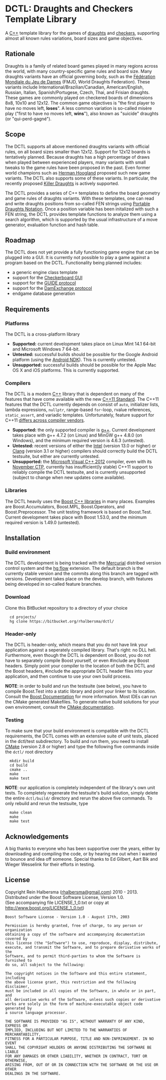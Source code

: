 DCTL: Draughts and Checkers Template Library
============================================

A [C++](http://isocpp.org) template library for the games of [draughts](http://en.wikipedia.org/wiki/Draughts) and [checkers](http://en.wikipedia.org/wiki/Checkers_(disambiguation)), supporting almost all known rules variations, board sizes and game objectives.

Rationale
---------

Draughts is a family of related board games played in many regions across the world, with many country-specific game rules and board size. Many draughts variants have an official governing body, such as the [Fédération Mondiale du Jeu de Dames](htpp://fmjd.org) (FMJD, World Draughts Federation). These variants include International/Brazilian/Canadian, American/English, Russian, Italian, Spanish/Portugese, Czech, Thai, and Frisian draughts. These games are commonly played on checkered boards of dimensions 8x8, 10x10 and 12x12. The common game objectives is "the first player to have no moves left, **loses**". A less common variation is so-called misère play ("first to have no moves left, **wins**"), also known as "suicide" draughts (or "qui-perd-gagné"). 

Scope
-----

The DCTL supports all above mentioned draughts variants with official rules, on all board sizes smaller than 12x12. Support for 12x12 boards is tentatively planned. Because draughts has a high percentage of draws when played between experienced players, many variants with small tweaks to the game rules have been proposed in the past. Even former world champions such as [Herman Hoogland](http://en.wikipedia.org/wiki/Herman_Hoogland) proposed such new game variants. The DCTL also supports some of these variants. In particular, the recently proposed [Killer Draughts](http://www.killerdraughts.org/) is actively supported.

The DCTL provides a series of C++ templates to define the board geometry and game rules of draughts variants. With these templates, one can read and write draughts positions from so-called FEN strings using [Portable Draughts Notation](http://www.10x10.dse.nl/pdn/introduction.html). Once a position variable has been initalized with such a FEN string, the DCTL provides template functions to analyze them using a search algorithm, which is supported by the usual infrastructure of a move generator, evaluation function and hash table.

Roadmap
-------

The DCTL does not yet provide a fully functioning game engine that can be plugged into a GUI. It is currently not possible to play a game against a program based on the DCTL. Functionality being planned includes:   

* a generic engine class template   
* support for the [Checkerboard GUI](http://www.fierz.ch/cbdeveloper.php)   
* support for the [GUIDE protocol]()   
* support for the [DamExchange protocol](http://www.mesander.nl/damexchange/edxpmain.htm)  
* endgame database generation   

Requirements
------------

### Platforms

The DCTL is a cross-platform library

* **Supported:** current development takes place on Linux Mint 14.1 64-bit and Microsoft Windows 7 64-bit.
* **Untested:**  successful builds should be possible for the Google Android platform (using the [Android NDK](http://developer.android.com/tools/sdk/ndk/index.html)). This is currently untested.
* **Unsupported:** successful builds should be possible for the Apple Mac OS X and iOS platforms. This is currently supported.

### Compilers

The DCTL is a modern [C++](http://isocpp.org) library that is dependent on many of the features that have come available with the new [C++11 Standard](http://www.open-std.org/jtc1/sc22/wg21/docs/papers/2012/n3376.pdf). The C++11 features that the DCTL currently depends on consist of `auto`, initializer lists, lambda expressions, `nullptr`, range-based `for`-loop, rvalue references, `static_assert`, and variadic templates. Unfortunately, feature support for C++11 [differs across compiler vendors](http://wiki.apache.org/stdcxx/C%2B%2B0xCompilerSupport). 

* **Supported:** the only supported compiler is [g++](http://gcc.gnu.org/projects/cxx0x.html). Current development takes place with g++ 4.7.2 (on Linux) and MinGW g++ 4.8.0 (on Windows), and the minimum required version is 4.6.3 (untested).
* **Untested:** recent versions of either the [Intel](http://software.intel.com/en-us/articles/c0x-features-supported-by-intel-c-compiler) (version 13.0 or higher) or [Clang](http://clang.llvm.org/cxx_status.html) (version 3.1 or higher) compilers should correctly build the DCTL testsuite, but either are currently untested.
* **Unsupported:** the [Microsoft Visual C++ 2012](http://msdn.microsoft.com/en-us/library/vstudio/hh567368.aspx) compiler, even with its [November CTP](http://blogs.msdn.com/b/vcblog/archive/2012/11/02/visual-c-c-11-and-the-future-of-c.aspx), currently has insufficient(ly stable) C++11 support to reliably compile the DCTL testsuite, and is currently unsupported (subject to change when new updates come available).

### Libraries

The DCTL heavily uses the [Boost C++ libraries](http://www.boost.org) in many places. Examples are Boost.Accumulators, Boost.MPL, Boost.Operators, and Boost.Preprocessor. The unit testing framework is based on Boost.Test. Current development takes place with Boost 1.53.0, and the minimum required version is 1.49.0 (untested).

Installation
------------

### Build environment

The DCTL development is being tracked with the [Mercurial](http://hginit.com/) distribed version control system and the [hg flow](https://bitbucket.org/yujiewu/hgflow/wiki/Home) extension. The default branch is the currently stable version and the commits along this branch are tagged with versions. Development takes place on the develop branch, with features being developed in so-called feature branches.

### Download

Clone this BitBucket repository to a directory of your choice 

      cd projects/ 
      hg clone https://bitbucket.org/rhalbersma/dctl/

### Header-only

The DCTL is header-only, which means that you do not have link your application against a seperately compiled library. That's right: no DLL hell. Furthermore, even though the DCTL is dependent on Boost, you do not have to separately compile Boost yourself, or even #include any Boost headers. Simply point your compiler to the location of both the DCTL and the Boost headers, #include the appropriate DCTL header files into your application, and then continue to use your own build process. 

**NOTE**: in order to build and run the testsuite (see below), you have to compile Boost.Test into a static library and point your linker to its location. Consult the [Boost Documentation](http://www.boost.org/doc/libs/1_53_0/more/getting_started/index.html) for more information. Most IDEs can run the CMake generated Makefiles. To generate native build solutions for your own environment, consult the [CMake documentation](http://www.cmake.org/cmake/help/runningcmake.html).

### Testing

To make sure that your build environment is compatible with the DCTL requirements, the DCTL comes with an extensive suite of unit tests, placed in the dctl/test subdirectory. To build and run them, you need to install [CMake](http://www.cmake.org/) (version 2.8 or higher) and type the following five commands inside the `dctl/` root directory
    
      mkdir build
      cd build
      cmake ..
      make
      make test

**NOTE**: our application is completely independent of the library's own unit tests. To completely regenerate the testsuite's build solution, simply delete the entire `dctl/build/` directory and rerun the above five commands. To only rebuild and rerun the testsuite, type

      make clean
      make
      make test

Acknowledgements
----------------

A big thanks to everyone who has been supportive over the years, either by downloading and compiling the code, or by hearing me out when I wanted to bounce and idea off someone. Special thanks to Ed Gilbert, Aart Bik and Wieger Wesselink for their efforts in testing.

License
-------

Copyright Rein Halbersma (rhalbersma@gmail.com) 2010 - 2013.   
Distributed under the Boost Software License, Version 1.0.   
(See accompanying file LICENSE_1_0.txt or copy at http://www.boost.org/LICENSE_1_0.txt)
	
	Boost Software License - Version 1.0 - August 17th, 2003

	Permission is hereby granted, free of charge, to any person or organization
	obtaining a copy of the software and accompanying documentation covered by
	this license (the "Software") to use, reproduce, display, distribute,
	execute, and transmit the Software, and to prepare derivative works of the
	Software, and to permit third-parties to whom the Software is furnished to
	do so, all subject to the following:

	The copyright notices in the Software and this entire statement, including
	the above license grant, this restriction and the following disclaimer,
	must be included in all copies of the Software, in whole or in part, and
	all derivative works of the Software, unless such copies or derivative
	works are solely in the form of machine-executable object code generated by
	a source language processor.

	THE SOFTWARE IS PROVIDED "AS IS", WITHOUT WARRANTY OF ANY KIND, EXPRESS OR
	IMPLIED, INCLUDING BUT NOT LIMITED TO THE WARRANTIES OF MERCHANTABILITY,
	FITNESS FOR A PARTICULAR PURPOSE, TITLE AND NON-INFRINGEMENT. IN NO EVENT
	SHALL THE COPYRIGHT HOLDERS OR ANYONE DISTRIBUTING THE SOFTWARE BE LIABLE
	FOR ANY DAMAGES OR OTHER LIABILITY, WHETHER IN CONTRACT, TORT OR OTHERWISE,
	ARISING FROM, OUT OF OR IN CONNECTION WITH THE SOFTWARE OR THE USE OR OTHER
	DEALINGS IN THE SOFTWARE.

